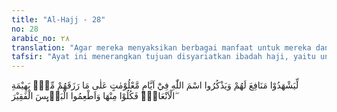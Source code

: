 ```yaml
---
title: "Al-Hajj - 28"
no: 28
arabic_no: ٢٨
translation: "Agar mereka menyaksikan berbagai manfaat untuk mereka dan agar mere-ka menyebut nama Allah pada beberapa hari yang telah ditentukan atas rezeki yang diberikan Dia kepada mereka berupa hewan ternak. Maka makanlah sebagian darinya dan (sebagian lagi) berikanlah untuk dimakan orang-orang yang sengsara dan fakir."
tafsir: "Ayat ini menerangkan tujuan disyariatkan ibadah haji, yaitu untuk memperoleh kemanfaatan. Tidak disebutkan dalam ayat ini bentuk-bentuk manfaat itu, hanya disebut secara umum saja. Penyebutan secara umum kemanfaatan-kemanfaatan yang akan diperoleh orang yang mengerjakan ibadah haji dalam ayat ini, menunjukkan banyaknya macam dan jenis kemanfaatan yang akan diperoleh itu. Kemanfaatan-kemanfaatan itu sukar menerangkannya secara terperinci, hanya yang dapat menerangkan dan merasakannya ialah orang yang pernah mengerjakan ibadah haji dan melaksanakannya dengan niat ikhlas.\n\nKemanfaatan itu ada yang berhubungan dengan rohani dan ada pula dengan jasmani, dan ada yang langsung dirasakan oleh individu yang melaksanakannya, dan ada pula yang dirasakan oleh masyarakat, baik yang berhubungan dengan dunia maupun yang berhubungan dengan akhirat.\n\nPara ulama banyak yang mencoba mengungkap bentuk-bentuk manfaat yang mungkin diperoleh oleh para jamaah haji, setelah mereka mengalami dan mempelajarinya kebanyakan mereka itu menyatakan bahwa mereka belum sanggup mengungkap semua manfaat itu. Di antara manfaat yang diungkapkan itu ialah:\n\n1. Melatih diri dengan mempergunakan seluruh kemampuan mengingat Allah dengan khusyu' pada hari-hari yang telah ditentukan dengan memurnikan kepatuhan dan ketundukan hanya kepada-Nya saja. Pada waktu seseorang berusaha mengedalikan hawa nafsunya dengan mengikuti perintah-perintah Allah dan menjuahi larangan-larangan-Nya walau apapun yang menghalangi dan merintanginya. Latihan-latihan yang dikerjakan selama mengerjakan ibadah haji itu diharapkan membekas di dalam sanubari kemudian dapat diulangi lagi mengerjakannya setelah kembali dari tanah suci, sehingga menjadi kebiasaan yang baik dalam penghidupan dan kehidupan.\n\n2. Menimbulkan rasa perdamaian dan rasa persaudaraan di antara sesama kaum Muslimin. Sejak seorang calon haji mengenakan pakaian ihram, pakaian yang putih yang tidak berjahit, sebagai tanda ia sedang mengerjakan ibadah haji, maka sejak itu ia telah menanggalkan pakaian duniawi, pakaian kesukaannya, pakaian kebesaran, pakaian kemewahan dan sebagainya. Semua manusia kelihatan sama dalam pakaian ihram itu; tidak dapat dibedakan antara si kaya dengan si miskin, antara penguasa dengan rakyat jelata, antara yang pandai dengan yang bodoh, antara tuan dengan budak, semuanya sama tunduk dan menghambakan diri kepada Tuhan semesta alam, sama-sama tawaf, sama-sama berlari antara bukit Safa dan bukit Marwa, sama-sama berdesakan melempar Jamrah, sama-sama tunduk dan tafakkur di tengah-tengah padang Arafah. Dalam keadaan demikian akan terasa bahwa diri kita sama saja dengan orang yang lain. Yang membedakan derajat antara seorang dengan yang lain hanyalah tingkat ketakwaan dan ketaatan kepada Allah. Karena itu timbullah rasa ingin tolong menolong, rasa seagama, rasa senasib dan sepenanggungan, rasa hormat menghormati sesama manusia.\n\n3. Mencoba membayangkan kehidupan di akhirat nanti, yang pada waktu itu tidak seorang pun yang dapat memberikan pertolongan kecuali Allah, Tuhan Yang Mahakuasa. Wukuf di Arafah ditempat berkumpulnya manusia yang banyak pada hari Arafah, merupakan gambaran kehidupan di Padang Mahsyar nanti. Semua itu menggambarkan saat-saat ketika manusia berdiri di hadapan Mahkamah Allah di akhirat.\n\n4. Menghilangkan rasa harga diri yang berlebih-lebihan. Seseorang waktu berada di negerinya, biasanya terikat oleh adat istiadat yang biasa mereka lakukan sehari-hari dalam pergaulan mereka. Sedikit saja perubahan dapat menimbulkan kesalahpahaman, perselisihan dan pertentangan. Pada waktu melaksanakan ibadah haji, bertemulah kaum Muslimin yang datang dari segala penjuru dunia, dari negeri yang berbeda-beda, masing-masing mempunyai adat istiadat dan kebiasaan hidup dan tata cara yang berbeda-beda pula maka terjadilah persinggungan antara adat istiadat dan kebiasaan hidup itu. Seperti cara berbicara, cara makan, cara berpakaian, cara menghormati tamu dan sebagainya. Di waktu menunaikan ibadah haji terjadi persinggungan dan perbenturan badan antara jama'ah dari suatu negeri, dengan jama'ah dari negara yang lain, seperti waktu tawaf, waktu sa'i, waktu wukuf di Arafah, waktu melempar jumrah dan sebagainya. Waktu salat di Masjidil Haram, tubuh seorang yang duduk dilangkahi oleh temannya yang lain karena ingin mendapatkan saf yang paling depan, demikian pula persoalan bahasa dan isyarat, semua itu mudah menimbulkan kesalahpahaman dan perselisihan. Bagi seorang yang sedang melakukan ibadah haji, semuanya itu harus dihadapi dengan sabar, dengan dada yang lapang, harus dihadapi dengan berpangkal kepada dugaan bahwa semua jamaah haji itu melakukan yang demikian itu bukanlah untuk menyakiti temannya dan bukan untuk menyinggung perasaan orang lain, tetapi semata-mata untuk mencapai tujuan maksimal dari ibadah haji. Mereka semua ingin memperoleh haji mabrur, apakah ia seorang kaya atau seorang miskin dan sebagainya.\n\n5. Menghayati kehidupan dan perjuangan Nabi Ibrahim beserta putranya Nabi Ismail dan Nabi Muhammad beserta para sahabatnya. Waktu Ibrahim pertama kali datang di Mekah bersama istrinya Hajar dan putranya Ismail yang masih kecil, kota Mekah masih merupakan padang pasir yang belum didiami oleh seorang manusia pun. Dalam keadaan demikianlah Ibrahim meninggalkan istri dan putranya di sana, sedang ia kembali ke Palestina. Hajar dan putranya yang masih kecil merasakan berbagai penderitaan, tidak ada tempat mengadu dan minta tolong kecuali hanya kepada Tuhan saja. Sesayup-sayup mata memandang, yang ada hanyalah gunung batu, tanpa tumbuh-tumbuhan yang dapat dijadikan tempat berlindung. Dapat dirasakan kesusahan Hajar berlari antara Safa dan Marwa mencari setetes air untuk diminum anaknya. Dapat direnungkan dan dijadikan teladan tentang ketaatan dan kepatuhan Ibrahim kepada Allah. Setelah itu beliau menyembelih putra tercintanya, Ismail, sebagai kurban, semata-mata untuk memenuhi dan melaksanakan perintah Allah. Kaum Muslimin selama mengerjakan ibadah haji dapat melihat bekas-bekas dan tempat-tempat yang ada hubungannya dengan perjuangan Nabi Muhammad beserta sahabatnya dalam menegakkan agama Allah. Sejak dari Mekah di saat beliau mendapat halangan, rintangan bahkan siksaan dari orang-orang musyrik Mekah, kemudian beliau hijrah ke Medinah, berjalan kaki, dalam keadaan dikejar-kejar orang-orang kafir. Demikianlah pula usaha-usaha yang beliau lakukan di Medinah, berperang dengan orang kafir, menghadapi kelicikan dan fitnah orang munafik dan Yahudi. Semuanya itu dapat diingat dan dihayati selama menunaikan ibadah haji dan diharapkan dapat menambah iman ketakwaan kepada Allah Yang Mahakuasa, Maha Pengasih dan Maha Penyayang.\n\n6. Setiap Muktamar Islam seluruh dunia. Pada musim haji berdatanganlah kaum Muslimin dari seluruh dunia. Secara tidak langsung terjadilah pertemuan antara sesama Muslim, antara suku bangsa dengan suku bangsa dan antara bangsa dengan bangsa yang beraneka ragam coraknya itu. Antara mereka itu dapat berbincang dan bertukar pengalaman dengan yang lain, sehingga pengalaman dan pikiran seseorang dapat diambil dan dimanfaatkan oleh yang lain, terutama setelah masing-masing mereka sampai di negeri mereka nanti. Jika pertemuan yang seperti ini diorganisir dengan baik, tentulah akan besar manfaatnya, akan dapat memecahkan masalah-maslaah yang sulit yang dihadapi oleh umat Islam di negara mereka masing-masing. Semuanya itu akan berfaedah pula bagi individu, masyarakat dan agama. Alangkah baiknya jika pada waktu itu diadakan pertemuan antara kepala negara yang menunaikan ibadah haji, pertemuan para ahli, para ulama, para pemuka masyarakat, para usahawan dan sebagainya.\n\nWalaupun amat banyak manfaat yang akan diperoleh oleh orang yang mengerjakan ibadah haji, tetapi hanyalah Allah yang dapat mengetahui dengan pasti semua manfaat itu. Dari pengalaman orang-orang yang pernah mengerjakan haji didapat keterangan bahwa keinginan mereka menunaikan ibadah haji bertambah setelah mereka selesai menunaikan ibadah haji yang pertama. Makin sering seseorang menunaikan ibadah haji, makin bertambah pula keinginan tersebut. Rahasia dan manfaat dari ibadah haji itu dapat dipahamkan pula dari doa Nabi Ibrahim kepada Allah, sebagaimana yang tersebut dalam firman-Nya: \n\nMaka jadikanlah hati sebagian manusia cenderung kepada mereka. (Ibrahim/14: 37)\n\nManfaat lain dari ibadah haji, yaitu agar manusia menyebut nama Allah pada hari-hari yang ditentukan dan melaksanakan kurban dengan menyembelih binatang kurban atau hadyu (dam) bagi jamaah haji yang melanggar kewajiban haji. Adapun pelaksanaannya yaitu sesudah melempar jamrah 'aqabah dan hanya dilaksanakan di tanah Haram Mekah. Sedangkan daging hadyu (dam) hanya diperuntukan bagi fakir miskin Mekah, kecuali jika sudah tidak ada fakir miskin di kota Mekah, maka daging tersebut boleh diberikan kepada orang miskin di kota/negara lain. \n\nYang dimaksud dengan hari-hari yang ditentukan ialah hari raya haji dan hari-hari tasyriq, yaitu tanggal 11, 12, dan 13 Zulhijjah. Pada hari-hari ini dilakukan penyembelihan binatang kurban. Waktu menyembelih binatang kurban ialah setelah pelaksanaan salat Idul Adha sampai dengan terbenamnya matahari tanggal 13 Zulhijjah. Rasulullah saw bersabda:\n\nSiapa yang menyembelih kurban sebelum salat Idul Adha maka sesungguhnya ia hanyalah menyembelih untuk dirinya sendiri dan siapa yang menyembelih sesudah salat Idul Adha (dan setelah membaca dua Khutbah) maka sesungguhnya ia telah menyempurnakan ibadahnya dan telah melaksanakan sunnah kaum Muslimin. (Riwayat al-Bukhari dari al-Barra)\n\nDan sabda Rasulullah saw:\n\n\"Semua hari-hari tasyriq adalah waktu dilakukannya penyembelihan kurban.\" (Riwayat Ahmad dari Jubair bin Muth'im)\n\nSetelah binatang kurban itu disembelih, maka dagingnya boleh dimakan oleh yang berkurban dan sebagiannya disedekahkan kepada orang-orang fakir dan miskin. Menurut jumhur ulama, sebaiknya orang-orang yang berkurban memakan daging kurban sebagian kecil saja, sedang sebagian besarnya disedekahkan kepada fakir miskin. Orang yang berkurban dibolehkan untuk menyedekahkan seluruh daging kurbannya itu kepada fakir miskin."
---
```

لِّيَشْهَدُوْا مَنَافِعَ لَهُمْ وَيَذْكُرُوا اسْمَ اللّٰهِ فِيْٓ اَيَّامٍ مَّعْلُوْمٰتٍ عَلٰى مَا رَزَقَهُمْ مِّنْۢ بَهِيْمَةِ الْاَنْعَامِۚ فَكُلُوْا مِنْهَا وَاَطْعِمُوا الْبَاۤىِٕسَ الْفَقِيْرَ ۖ
